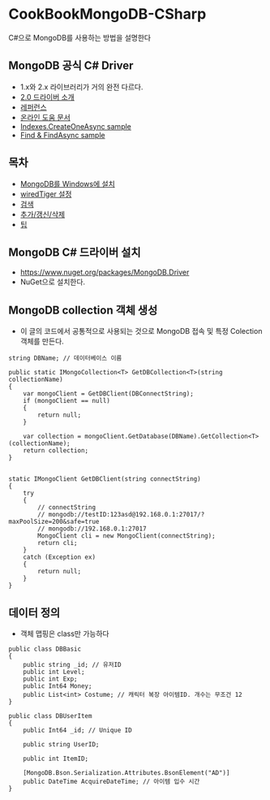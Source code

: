 # CookBookMongoDB-CSharp
C#으로 MongoDB를 사용하는 방법을 설명한다


## MongoDB 공식 C# Driver
- 1.x와 2.x 라이브러리가 거의 완전 다르다.
- [2.0 드라이버 소개](https://www.mongodb.com/blog/post/introducing-20-net-driver)
- [레퍼런스](http://mongodb.github.io/mongo-csharp-driver/2.0/reference/)
- [온라인 도움 문서](http://api.mongodb.org/csharp/2.0/html/R_Project_CSharpDriverDocs.htm)
- [Indexes.CreateOneAsync sample](http://qiita.com/SHUAI/items/f9479f2c1a09bbd7e36b)
- [Find & FindAsync sample](http://qiita.com/SHUAI/items/ace6f6d3f08bb8dd79c5)



## 목차
- [MongoDB를 Windows에 설치](windowsInstall.md)
- [wiredTiger 설정](wiredTiger.md)
- [검색](find.md)
- [추가/갱신/삭제](insert_update_delete.md)
- [팁](tips.md)


## MongoDB C# 드라이버 설치
- https://www.nuget.org/packages/MongoDB.Driver
- NuGet으로 설치한다.



## MongoDB collection 객체 생성
- 이 글의 코드에서 공통적으로 사용되는 것으로 MongoDB 접속 및 특정 Colection 객체를 만든다.

```
string DBName; // 데이터베이스 이름

public static IMongoCollection<T> GetDBCollection<T>(string collectionName)
{
    var mongoClient = GetDBClient(DBConnectString);
    if (mongoClient == null)
    {
        return null;
    }

    var collection = mongoClient.GetDatabase(DBName).GetCollection<T>(collectionName);
    return collection;
}


static IMongoClient GetDBClient(string connectString)
{
    try
    {
        // connectString
        // mongodb://testID:123asd@192.168.0.1:27017/?maxPoolSize=200&safe=true
        // mongodb://192.168.0.1:27017
        MongoClient cli = new MongoClient(connectString);
        return cli;
    }
    catch (Exception ex)
    {
        return null;
    }
}
```

## 데이터 정의
- 객체 맵핑은 class만 가능하다
```
public class DBBasic
{
    public string _id; // 유저ID
    public int Level;
    public int Exp;
    public Int64 Money;
    public List<int> Costume; // 캐릭터 복장 아이템ID. 개수는 무조건 12
}
```
```
public class DBUserItem
{
    public Int64 _id; // Unique ID

    public string UserID;

    public int ItemID;

    [MongoDB.Bson.Serialization.Attributes.BsonElement("AD")]
    public DateTime AcquireDateTime; // 아이템 입수 시간
}
```
